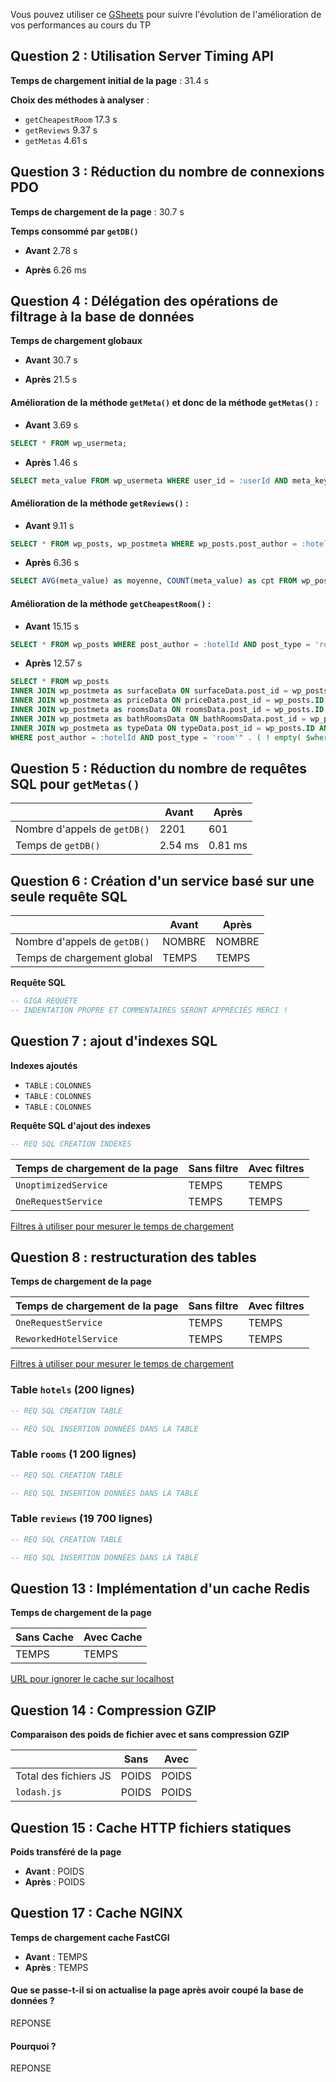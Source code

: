 Vous pouvez utiliser ce [GSheets](https://docs.google.com/spreadsheets/d/13Hw27U3CsoWGKJ-qDAunW9Kcmqe9ng8FROmZaLROU5c/copy?usp=sharing) pour suivre l'évolution de l'amélioration de vos performances au cours du TP

## Question 2 : Utilisation Server Timing API

**Temps de chargement initial de la page** : 31.4 s

**Choix des méthodes à analyser** :

- `getCheapestRoom` 17.3 s
- `getReviews` 9.37 s
- `getMetas` 4.61 s



## Question 3 : Réduction du nombre de connexions PDO

**Temps de chargement de la page** : 30.7 s

**Temps consommé par `getDB()`**

- **Avant** 2.78 s

- **Après** 6.26 ms


## Question 4 : Délégation des opérations de filtrage à la base de données

**Temps de chargement globaux**

- **Avant** 30.7 s

- **Après** 21.5 s


#### Amélioration de la méthode `getMeta()` et donc de la méthode `getMetas()` :

- **Avant** 3.69 s

```sql
SELECT * FROM wp_usermeta;
```

- **Après** 1.46 s

```sql
SELECT meta_value FROM wp_usermeta WHERE user_id = :userId AND meta_key = :key;
```



#### Amélioration de la méthode `getReviews()` :

- **Avant** 9.11 s

```sql
SELECT * FROM wp_posts, wp_postmeta WHERE wp_posts.post_author = :hotelId AND wp_posts.ID = wp_postmeta.post_id AND meta_key = 'rating' AND post_type = 'review';
```

- **Après** 6.36 s

```sql
SELECT AVG(meta_value) as moyenne, COUNT(meta_value) as cpt FROM wp_posts, wp_postmeta WHERE wp_posts.post_author = :hotelId AND wp_posts.ID = wp_postmeta.post_id AND meta_key = 'rating' AND post_type = 'review';
```



#### Amélioration de la méthode `getCheapestRoom()` :

- **Avant** 15.15 s

```sql
SELECT * FROM wp_posts WHERE post_author = :hotelId AND post_type = 'room';
```

- **Après** 12.57 s

```sql
SELECT * FROM wp_posts 
INNER JOIN wp_postmeta as surfaceData ON surfaceData.post_id = wp_posts.ID AND surfaceData.meta_key = 'surface' 
INNER JOIN wp_postmeta as priceData ON priceData.post_id = wp_posts.ID AND priceData.meta_key = 'price'
INNER JOIN wp_postmeta as roomsData ON roomsData.post_id = wp_posts.ID AND roomsData.meta_key = 'bedrooms_count' 
INNER JOIN wp_postmeta as bathRoomsData ON bathRoomsData.post_id = wp_posts.ID AND bathRoomsData.meta_key = 'bathrooms_count'
INNER JOIN wp_postmeta as typeData ON typeData.post_id = wp_posts.ID AND typeData.meta_key = 'type'    
WHERE post_author = :hotelId AND post_type = 'room'" . ( ! empty( $whereClause ) ? ' AND ' . implode( ' AND ', $whereClause ) : '' ) . " ORDER BY priceData.meta_value ASC LIMIT 1;
```



## Question 5 : Réduction du nombre de requêtes SQL pour `getMetas()`

|                              | **Avant** | **Après** |
|------------------------------|-----------|-----------|
| Nombre d'appels de `getDB()` | 2201      | 601       |
| Temps de `getDB()`           | 2.54 ms   | 0.81 ms   |

## Question 6 : Création d'un service basé sur une seule requête SQL

|                              | **Avant** | **Après** |
|------------------------------|-----------|-----------|
| Nombre d'appels de `getDB()` | NOMBRE    | NOMBRE    |
| Temps de chargement global   | TEMPS     | TEMPS     |

**Requête SQL**

```SQL
-- GIGA REQUÊTE
-- INDENTATION PROPRE ET COMMENTAIRES SERONT APPRÉCIÉS MERCI !
```

## Question 7 : ajout d'indexes SQL

**Indexes ajoutés**

- `TABLE` : `COLONNES`
- `TABLE` : `COLONNES`
- `TABLE` : `COLONNES`

**Requête SQL d'ajout des indexes**

```sql
-- REQ SQL CREATION INDEXES
```

| Temps de chargement de la page | Sans filtre | Avec filtres |
|--------------------------------|-------------|--------------|
| `UnoptimizedService`           | TEMPS       | TEMPS        |
| `OneRequestService`            | TEMPS       | TEMPS        |
[Filtres à utiliser pour mesurer le temps de chargement](http://localhost/?types%5B%5D=Maison&types%5B%5D=Appartement&price%5Bmin%5D=200&price%5Bmax%5D=230&surface%5Bmin%5D=130&surface%5Bmax%5D=150&rooms=5&bathRooms=5&lat=46.988708&lng=3.160778&search=Nevers&distance=30)




## Question 8 : restructuration des tables

**Temps de chargement de la page**

| Temps de chargement de la page | Sans filtre | Avec filtres |
|--------------------------------|-------------|--------------|
| `OneRequestService`            | TEMPS       | TEMPS        |
| `ReworkedHotelService`         | TEMPS       | TEMPS        |

[Filtres à utiliser pour mesurer le temps de chargement](http://localhost/?types%5B%5D=Maison&types%5B%5D=Appartement&price%5Bmin%5D=200&price%5Bmax%5D=230&surface%5Bmin%5D=130&surface%5Bmax%5D=150&rooms=5&bathRooms=5&lat=46.988708&lng=3.160778&search=Nevers&distance=30)

### Table `hotels` (200 lignes)

```SQL
-- REQ SQL CREATION TABLE
```

```SQL
-- REQ SQL INSERTION DONNÉES DANS LA TABLE
```

### Table `rooms` (1 200 lignes)

```SQL
-- REQ SQL CREATION TABLE
```

```SQL
-- REQ SQL INSERTION DONNÉES DANS LA TABLE
```

### Table `reviews` (19 700 lignes)

```SQL
-- REQ SQL CREATION TABLE
```

```SQL
-- REQ SQL INSERTION DONNÉES DANS LA TABLE
```


## Question 13 : Implémentation d'un cache Redis

**Temps de chargement de la page**

| Sans Cache | Avec Cache |
|------------|------------|
| TEMPS      | TEMPS      |
[URL pour ignorer le cache sur localhost](http://localhost?skip_cache)

## Question 14 : Compression GZIP

**Comparaison des poids de fichier avec et sans compression GZIP**

|                       | Sans  | Avec  |
|-----------------------|-------|-------|
| Total des fichiers JS | POIDS | POIDS |
| `lodash.js`           | POIDS | POIDS |

## Question 15 : Cache HTTP fichiers statiques

**Poids transféré de la page**

- **Avant** : POIDS
- **Après** : POIDS

## Question 17 : Cache NGINX

**Temps de chargement cache FastCGI**

- **Avant** : TEMPS
- **Après** : TEMPS

#### Que se passe-t-il si on actualise la page après avoir coupé la base de données ?

REPONSE

#### Pourquoi ?

REPONSE
